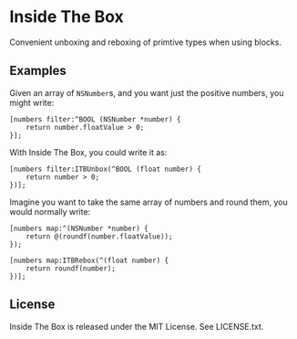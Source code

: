 # Inside The Box

Convenient unboxing and reboxing of primtive types when using blocks.

## Examples

Given an array of `NSNumber`s, and you want just the positive numbers,
you might write:

```objc
[numbers filter:^BOOL (NSNumber *number) {
    return number.floatValue > 0;
}];
```

With Inside The Box, you could write it as:

```objc
[numbers filter:ITBUnbox(^BOOL (float number) {
    return number > 0;
})];
```

Imagine you want to take the same array of numbers and round them, you
would normally write:

```objc
[numbers map:^(NSNumber *number) {
    return @(roundf(number.floatValue));
});
```

```objc
[numbers map:ITBRebox(^(float number) {
    return roundf(number);
})];
```

## License

Inside The Box is released under the MIT License. See LICENSE.txt.
